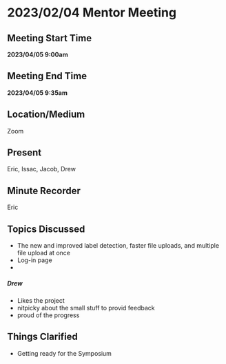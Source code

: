 
# 2023/02/04 Mentor Meeting

## Meeting Start Time

**2023/04/05 9:00am**

## Meeting End Time

**2023/04/05 9:35am** 

## Location/Medium

Zoom

## Present

Eric, Issac, Jacob, Drew

## Minute Recorder

Eric

## Topics Discussed
- The new and improved label detection, faster file uploads, and multiple file upload at once
- Log-in page
- 

##### Drew 
- Likes the project
- nitpicky about the small stuff to provid feedback
- proud of the progress 

## Things Clarified
- Getting ready for the Symposium 
